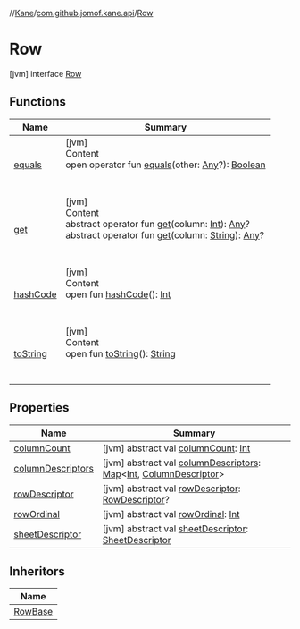 //[Kane](../../index.md)/[com.github.jomof.kane.api](../index.md)/[Row](index.md)



# Row  
 [jvm] interface [Row](index.md)   


## Functions  
  
|  Name|  Summary| 
|---|---|
| <a name="kotlin/Any/equals/#kotlin.Any?/PointingToDeclaration/"></a>[equals](../../com.github.jomof.kane.impl.visitor/-difference-visitor/index.md#%5Bkotlin%2FAny%2Fequals%2F%23kotlin.Any%3F%2FPointingToDeclaration%2F%5D%2FFunctions%2F-608357587)| <a name="kotlin/Any/equals/#kotlin.Any?/PointingToDeclaration/"></a>[jvm]  <br>Content  <br>open operator fun [equals](../../com.github.jomof.kane.impl.visitor/-difference-visitor/index.md#%5Bkotlin%2FAny%2Fequals%2F%23kotlin.Any%3F%2FPointingToDeclaration%2F%5D%2FFunctions%2F-608357587)(other: [Any](https://kotlinlang.org/api/latest/jvm/stdlib/kotlin/-any/index.html)?): [Boolean](https://kotlinlang.org/api/latest/jvm/stdlib/kotlin/-boolean/index.html)  <br><br><br>
| <a name="com.github.jomof.kane.api/Row/get/#kotlin.Int/PointingToDeclaration/"></a>[get](get.md)| <a name="com.github.jomof.kane.api/Row/get/#kotlin.Int/PointingToDeclaration/"></a>[jvm]  <br>Content  <br>abstract operator fun [get](get.md)(column: [Int](https://kotlinlang.org/api/latest/jvm/stdlib/kotlin/-int/index.html)): [Any](https://kotlinlang.org/api/latest/jvm/stdlib/kotlin/-any/index.html)?  <br>abstract operator fun [get](get.md)(column: [String](https://kotlinlang.org/api/latest/jvm/stdlib/kotlin/-string/index.html)): [Any](https://kotlinlang.org/api/latest/jvm/stdlib/kotlin/-any/index.html)?  <br><br><br>
| <a name="kotlin/Any/hashCode/#/PointingToDeclaration/"></a>[hashCode](../../com.github.jomof.kane.impl.visitor/-difference-visitor/index.md#%5Bkotlin%2FAny%2FhashCode%2F%23%2FPointingToDeclaration%2F%5D%2FFunctions%2F-608357587)| <a name="kotlin/Any/hashCode/#/PointingToDeclaration/"></a>[jvm]  <br>Content  <br>open fun [hashCode](../../com.github.jomof.kane.impl.visitor/-difference-visitor/index.md#%5Bkotlin%2FAny%2FhashCode%2F%23%2FPointingToDeclaration%2F%5D%2FFunctions%2F-608357587)(): [Int](https://kotlinlang.org/api/latest/jvm/stdlib/kotlin/-int/index.html)  <br><br><br>
| <a name="kotlin/Any/toString/#/PointingToDeclaration/"></a>[toString](../../com.github.jomof.kane.impl.visitor/-difference-visitor/index.md#%5Bkotlin%2FAny%2FtoString%2F%23%2FPointingToDeclaration%2F%5D%2FFunctions%2F-608357587)| <a name="kotlin/Any/toString/#/PointingToDeclaration/"></a>[jvm]  <br>Content  <br>open fun [toString](../../com.github.jomof.kane.impl.visitor/-difference-visitor/index.md#%5Bkotlin%2FAny%2FtoString%2F%23%2FPointingToDeclaration%2F%5D%2FFunctions%2F-608357587)(): [String](https://kotlinlang.org/api/latest/jvm/stdlib/kotlin/-string/index.html)  <br><br><br>


## Properties  
  
|  Name|  Summary| 
|---|---|
| <a name="com.github.jomof.kane.api/Row/columnCount/#/PointingToDeclaration/"></a>[columnCount](column-count.md)| <a name="com.github.jomof.kane.api/Row/columnCount/#/PointingToDeclaration/"></a> [jvm] abstract val [columnCount](column-count.md): [Int](https://kotlinlang.org/api/latest/jvm/stdlib/kotlin/-int/index.html)   <br>
| <a name="com.github.jomof.kane.api/Row/columnDescriptors/#/PointingToDeclaration/"></a>[columnDescriptors](column-descriptors.md)| <a name="com.github.jomof.kane.api/Row/columnDescriptors/#/PointingToDeclaration/"></a> [jvm] abstract val [columnDescriptors](column-descriptors.md): [Map](https://kotlinlang.org/api/latest/jvm/stdlib/kotlin.collections/-map/index.html)<[Int](https://kotlinlang.org/api/latest/jvm/stdlib/kotlin/-int/index.html), [ColumnDescriptor](../../com.github.jomof.kane.impl.sheet/-column-descriptor/index.md)>   <br>
| <a name="com.github.jomof.kane.api/Row/rowDescriptor/#/PointingToDeclaration/"></a>[rowDescriptor](row-descriptor.md)| <a name="com.github.jomof.kane.api/Row/rowDescriptor/#/PointingToDeclaration/"></a> [jvm] abstract val [rowDescriptor](row-descriptor.md): [RowDescriptor](../../com.github.jomof.kane.impl.sheet/-row-descriptor/index.md)?   <br>
| <a name="com.github.jomof.kane.api/Row/rowOrdinal/#/PointingToDeclaration/"></a>[rowOrdinal](row-ordinal.md)| <a name="com.github.jomof.kane.api/Row/rowOrdinal/#/PointingToDeclaration/"></a> [jvm] abstract val [rowOrdinal](row-ordinal.md): [Int](https://kotlinlang.org/api/latest/jvm/stdlib/kotlin/-int/index.html)   <br>
| <a name="com.github.jomof.kane.api/Row/sheetDescriptor/#/PointingToDeclaration/"></a>[sheetDescriptor](sheet-descriptor.md)| <a name="com.github.jomof.kane.api/Row/sheetDescriptor/#/PointingToDeclaration/"></a> [jvm] abstract val [sheetDescriptor](sheet-descriptor.md): [SheetDescriptor](../../com.github.jomof.kane.impl.sheet/-sheet-descriptor/index.md)   <br>


## Inheritors  
  
|  Name| 
|---|
| <a name="com.github.jomof.kane/RowBase///PointingToDeclaration/"></a>[RowBase](../../com.github.jomof.kane/-row-base/index.md)


